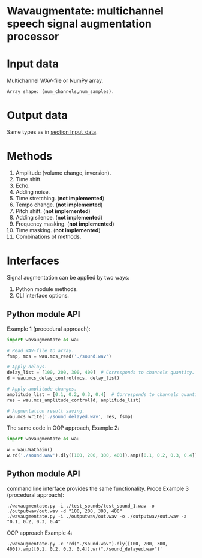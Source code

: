 # **Wavaugmentate**:  multichannel speech signal augmentation processor

# Input data

Multichannel WAV-file or NumPy array.
```
Array shape: (num_channels,num_samples).
```
# Output data
Same types as in [section Input_data](#Input_data).

# Methods 
1. Amplitude (volume change, inversion).
2. Time shift.
3. Echo.
4. Adding noise.
6. Time stretching. (**not implemented**)
7. Tempo change. (**not implemented**)
8. ​​Pitch shift. (**not implemented**)
9. Adding silence. (**not implemented**)
10. Frequency masking. (**not implemented**)
11. Time masking. (**not implemented**)
12. Combinations of methods.

# Interfaces
Signal augmentation can be applied by two ways:
1. Python module methods.
2. CLI interface options.

## Python module API

Example 1 (procedural approach):
```Python
import wavaugmentate as wau

# Read WAV-file to array.
fsmp, mcs = wau.mcs_read('./sound.wav')

# Apply delays.
delay_list = [100, 200, 300, 400]  # Corresponds to channels quantity. 
d = wau.mcs_delay_control(mcs, delay_list)

# Apply amplitude changes.
amplitude_list = [0.1, 0.2, 0.3, 0.4]  # Corresponds to channels quantity. 
res = wau.mcs_amplitude_control(d, amplitude_list)

# Augmentation result saving.
wau.mcs_write('./sound_delayed.wav', res, fsmp)
```
The same code in OOP approach, Example 2:

```Python
import wavaugmentate as wau

w = wau.WaChain()
w.rd('./sound.wav').dly([100, 200, 300, 400]).amp([0.1, 0.2, 0.3, 0.4]).wr('./sound_delayed.wav')
```
## Python module API

command line interface  provides the same functionality.
Proce
Example 3 (procedural approach):
```shell
./wavaugmentate.py -i ./test_sounds/test_sound_1.wav -o ./outputwav/out.wav -d "100, 200, 300, 400"
./wavaugmentate.py -i ./outputwav/out.wav -o ./outputwav/out.wav -a "0.1, 0.2, 0.3, 0.4"

```
OOP approach
Example 4:
```shell
./wavaugmentate.py -c 'rd("./sound.wav").dly([100, 200, 300, 400]).amp([0.1, 0.2, 0.3, 0.4]).wr("./sound_delayed.wav")'

```






